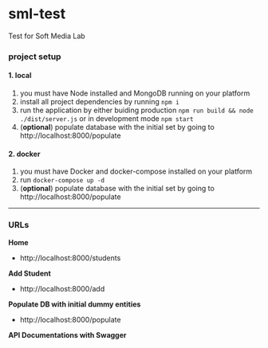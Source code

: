 # sml-test
Test for Soft Media Lab

### project setup

#### 1. local
  1. you must have Node installed and MongoDB running on your platform
  1. install all project dependencies by running ```npm i```
  1. run the application by either buiding production `npm run build && node ./dist/server.js` or in development mode `npm start`
  1. (**optional**) populate database with the initial set by going to http://localhost:8000/populate

#### 2. docker
  1. you must have Docker and docker-compose installed on your platform
  1. run `docker-compose up -d`
  1. (**optional**) populate database with the initial set by going to http://localhost:8000/populate

___

### URLs

**Home**
  * http://localhost:8000/students

**Add Student**
  * http://localhost:8000/add

**Populate DB with initial dummy entities**
  * http://localhost:8000/populate

**API Documentations with Swagger**
  * http://localhost:8000/api-docs

___

### Description

> Webapp is buld with **SSR** (server side rendering) support. Stack used: **typescript, react/redux, redux-thunk, express, mongoose**. Logic for adding new students to the store and editing students is implemented manually in the store reducer which mimics the database's group and sort algorithms. Students are sorted by the grade and the names.
